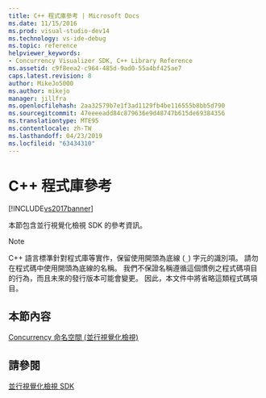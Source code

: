 ```yaml
---
title: C++ 程式庫參考 | Microsoft Docs
ms.date: 11/15/2016
ms.prod: visual-studio-dev14
ms.technology: vs-ide-debug
ms.topic: reference
helpviewer_keywords:
- Concurrency Visualizer SDK, C++ Library Reference
ms.assetid: c9f8eea2-c964-485d-9ad0-55a4bf425ae7
caps.latest.revision: 8
author: MikeJo5000
ms.author: mikejo
manager: jillfra
ms.openlocfilehash: 2aa32579b7e1f3ad1129fb4be116555b8bb5d790
ms.sourcegitcommit: 47eeeeadd84c879636e9d48747b615de69384356
ms.translationtype: MTE95
ms.contentlocale: zh-TW
ms.lasthandoff: 04/23/2019
ms.locfileid: "63434310"
---
```

# <a name="c-library-reference"></a>C++ 程式庫參考
[!INCLUDE[vs2017banner](../includes/vs2017banner.md)]

本節包含並行視覺化檢視 SDK 的參考資訊。  
  
> [!NOTE]
> C++ 語言標準針對程式庫等實作，保留使用開頭為底線 (`_`) 字元的識別項。 請勿在程式碼中使用開頭為底線的名稱。 我們不保證名稱遵循這個慣例之程式碼項目的行為，而且未來的發行版本可能會變更。 因此，本文件中將省略這類程式碼項目。  
  
## <a name="in-this-section"></a>本節內容  
 [Concurrency 命名空間 (並行視覺化檢視)](../profiling/concurrency-namespace-concurrency-visualizer.md)  
  
## <a name="see-also"></a>請參閱  
 [並行視覺化檢視 SDK](../profiling/concurrency-visualizer-sdk.md)
